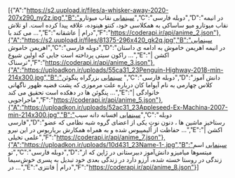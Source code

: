 [{"A":"https://s2.uupload.ir/files/a-whisker-away-2020-207x290_ny2z.jpg","B":"سینمایی نقاب میوتارو","C":"دوبله فارسی","D":"در انیمه نقاب میوتارو میو ساساکی به همکلاسی خود، کنتو هینوده، علاقه پیدا کرده است. او تلاش می کند با ...","E":"درام | عاشقانه","F":"https://coderapi.ir/api/anime_2.json"},{"A":"https://s2.uupload.ir/files/81375-296x420_gk2q.jpg","B":"سینمایی اهریمن خاموش","C":"دوبله فارسی","D":"در انیمه اهریمن خاموش به ادامه ی داستان راکون سیتی پرداخته است جایی که اولین شیوع ...","E":"اکشن | ترسناک","F":"https://coderapi.ir/api/anime_3.json"},{"A":"https://uploadkon.ir/uploads/55ca31_23Penguin-Highway-2018-min-214x300.jpg","B":"سینمایی بزرگراه پنگوئن ","C":"دوبله فارسی","D":"دانش آموز کلاس چهارمی به نام آیواما کان درباره علت مرموزی که پشت قضیه ظهور ناگهانی پنگوئن ها در دهکده است تحقیق می کند ...","E":"خانوادگی | ماجراجویی","F":"https://coderapi.ir/api/anime_5.json"},{"A":"https://uploadkon.ir/uploads/52ac31_23Appleseed-Ex-Machina-2007-min-214x300.jpg","B":"سینمایی افسانه دانه سیب","C":"دوبله فارسی","D":"رستاخیز ماشین ها ، دنون نوت یکی از اعضای گروه شبه نظامی که عضو حفاظت از اُلیمپیوس شده و به همراه همکارش بریاریوس در این نیرو ...","E":"اکشن | علمی تخیلی","F":"https://coderapi.ir/api/anime_7.json"},{"A":"https://uploadkon.ir/uploads/10d431_23Name-1-.jpg","B":"سینمایی اسم تو","C":"دوبله فارسی","D":"میتسوها میامیزو دانش‌آموز دبیرستانی در ژاپن که از زندگی در روستا خسته شده، آرزو دارد در زندگی بعدی خود تبدیل به پسری خوش‌سیما در ...","E":"درام | فانتزی","F":"https://coderapi.ir/api/anime_8.json"}]
